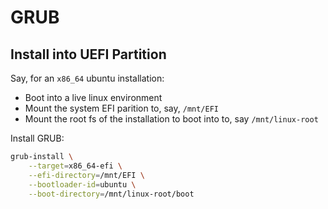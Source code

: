# GRUB

## Install into UEFI Partition

Say, for an `x86_64` ubuntu installation:

- Boot into a live linux environment
- Mount the system EFI parition to, say, `/mnt/EFI`
- Mount the root fs of the installation to boot into to, say `/mnt/linux-root`

Install GRUB: 

```bash
grub-install \
    --target=x86_64-efi \
    --efi-directory=/mnt/EFI \
    --bootloader-id=ubuntu \
    --boot-directory=/mnt/linux-root/boot
```
